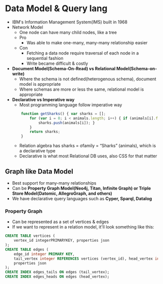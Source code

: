 # Data Model & Query lang

- IBM's Information Management System(IMS) built in 1968
- Network Model
    - One node can have many child nodes, like a tree
    - Pro
        - Was able to make one-many, many-many relationship easier
    - Con
        - Fetching a data node require traversal of each node in a sequential fashion
        - Write became difficult & costly
- **Document Model(Schema-On-Read) vs Relational Model(Schema-on-write)**
    - Where the schema is not defined(heterogenous schema), document model is appropriate
    - Where schemas are more or less the same, relational model is appropriate
- **Declarative vs Imperative way**
    - Most programming language follow imperative way
    ```javascript
        function getSharks() { var sharks = [];
            for (var i = 0; i < animals.length; i++) { if (animals[i].family === "Sharks") {
                sharks.push(animals[i]); }
            }
            return sharks; 
        }
    ```
    - Relation algebra has sharks = σfamily = “Sharks” (animals), which is a declarative type
    - Declarative is what most Relational DB uses, also CSS for that matter

## Graph like Data Model

- Best support for many-many relationships 
- Can be **Property Graph Model(Neo4j, Titan, Infinite Graph) or Triple Store Model(Datomic, AllegroGraph, and others)**
- We have declarative query languages such as **Cyper, Sparql, Datalog**

### Property Graph

- Can be represented as a set of vertices & edges
- If we want to represent in a relation model, it'll look something like this:
```SQL
CREATE TABLE vertices (
    vertex_id integerPRIMARYKEY, properties json
);
CREATE TABLE edges (
    edge_id integer PRIMARY KEY,
    tail_vertex integer REFERENCES vertices (vertex_id), head_vertex integer REFERENCES vertices (vertex_id), label text,
    properties json
);
CREATE INDEX edges_tails ON edges (tail_vertex);
CREATE INDEX edges_heads ON edges (head_vertex);
```
    
